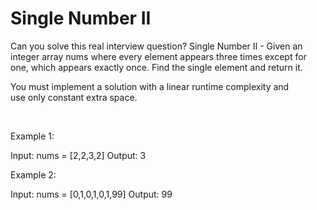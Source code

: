 # Single Number II

Can you solve this real interview question? Single Number II - Given an integer array nums where every element appears three times except for one, which appears exactly once. Find the single element and return it.

You must implement a solution with a linear runtime complexity and use only constant extra space.

 

Example 1:

Input: nums = [2,2,3,2]
Output: 3


Example 2:

Input: nums = [0,1,0,1,0,1,99]
Output: 99